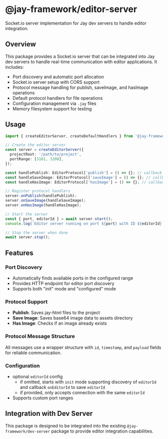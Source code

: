 # @jay-framework/editor-server

Socket.io server implementation for Jay dev servers to handle editor integration.

## Overview

This package provides a Socket.io server that can be integrated into Jay dev servers to handle real-time communication with editor applications. It includes:

- Port discovery and automatic port allocation
- Socket.io server setup with CORS support
- Protocol message handling for publish, saveImage, and hasImage operations
- Default protocol handlers for file operations
- Configuration management via `.jay` files
- Memory filesystem support for testing

## Usage

```typescript
import { createEditorServer, createDefaultHandlers } from '@jay-framework/editor-server';

// Create the editor server
const server = createEditorServer({
  projectRoot: '/path/to/project',
  portRange: [3101, 3200],
});

const handlePublish: EditorProtocol['publish'] = () => {}; // callback implementation
const handleSaveImage: EditorProtocol['saveImage'] = () => {}; // callback implementation
const handleHasImage: EditorProtocol['hasImage'] = () => {}; // callback implementation

// Register protocol handlers
server.onPublish(handlePublish);
server.onSaveImage(handleSaveImage);
server.onHasImage(handleHasImage);

// Start the server
const { port, editorId } = await server.start();
console.log(`Editor server running on port ${port} with ID ${editorId}`);

// Stop the server when done
await server.stop();
```

## Features

### Port Discovery

- Automatically finds available ports in the configured range
- Provides HTTP endpoint for editor port discovery
- Supports both "init" mode and "configured" mode

### Protocol Support

- **Publish**: Saves jay-html files to the project
- **Save Image**: Saves base64 image data to assets directory
- **Has Image**: Checks if an image already exists

### Protocol Message Structure

All messages use a wrapper structure with `id`, `timestamp`, and `payload` fields for reliable communication.

### Configuration

- optional `editorId` config
  - if omitted, starts with `init` mode supporting discovery of `editorId` and callback `onEditorId` to save `editorId`
  - if provided, only accepts connection with the same `editorId`
- Supports custom port ranges

## Integration with Dev Server

This package is designed to be integrated into the existing `@jay-framework/dev-server` package to provide editor integration capabilities.
